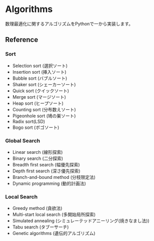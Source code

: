 # Algorithms
数理最適化に関するアルゴリズムをPythonで一から実装します。

## Reference
### Sort
- Selection sort (選択ソート)
- Insertion sort (挿入ソート)
- Bubble sort (バブルソート)
- Shaker sort (シェーカーソート)
- Quick sort (クイックソート)
- Merge sort (マージソート)
- Heap sort (ヒープソート)
- Counting sort (分布数えソート)
- Pigeonhole sort (鳩の巣ソート)
- Radix sort(LSD)
- Bogo sort (ボゴソート)


### Global Search
- Linear search (線形探索)
- Binary search (二分探索)
- Breadth first search (幅優先探索)
- Depth first search (深さ優先探索)
- Branch-and-bound method (分枝限定法)
- Dynamic programming (動的計画法)


### Local Search
- Greedy method (貪欲法)
- Multi-start local search (多開始局所探索)
- Simulated annealing (シミュレーテッドアニーリング(焼きなまし法))
- Tabu search (タブーサーチ)
- Genetic algorithms (遺伝的アルゴリズム)
